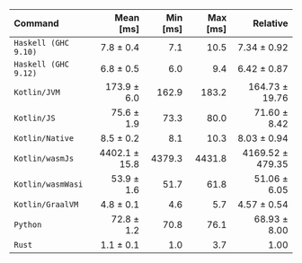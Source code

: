 | Command | Mean [ms] | Min [ms] | Max [ms] | Relative |
|:---|---:|---:|---:|---:|
| `Haskell (GHC 9.10)` | 7.8 ± 0.4 | 7.1 | 10.5 | 7.34 ± 0.92 |
| `Haskell (GHC 9.12)` | 6.8 ± 0.5 | 6.0 | 9.4 | 6.42 ± 0.87 |
| `Kotlin/JVM` | 173.9 ± 6.0 | 162.9 | 183.2 | 164.73 ± 19.76 |
| `Kotlin/JS` | 75.6 ± 1.9 | 73.3 | 80.0 | 71.60 ± 8.42 |
| `Kotlin/Native` | 8.5 ± 0.2 | 8.1 | 10.3 | 8.03 ± 0.94 |
| `Kotlin/wasmJs` | 4402.1 ± 15.8 | 4379.3 | 4431.8 | 4169.52 ± 479.35 |
| `Kotlin/wasmWasi` | 53.9 ± 1.6 | 51.7 | 61.8 | 51.06 ± 6.05 |
| `Kotlin/GraalVM` | 4.8 ± 0.1 | 4.6 | 5.7 | 4.57 ± 0.54 |
| `Python` | 72.8 ± 1.2 | 70.8 | 76.1 | 68.93 ± 8.00 |
| `Rust` | 1.1 ± 0.1 | 1.0 | 3.7 | 1.00 |
